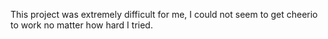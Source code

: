 This project was extremely difficult for me, I could not seem to get cheerio to work no matter how hard I tried. 